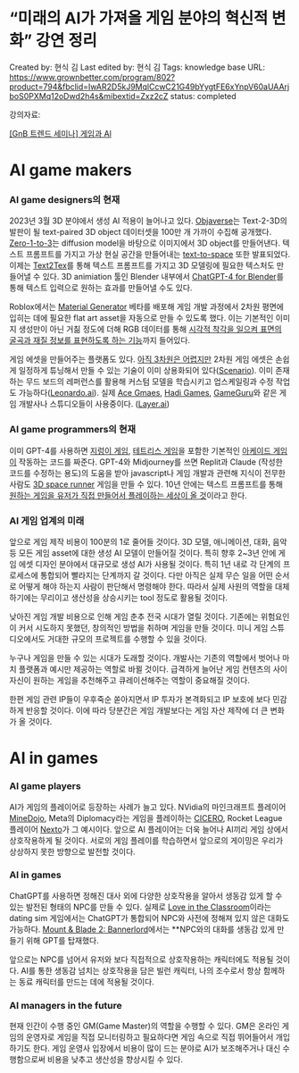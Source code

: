 # “미래의 AI가 가져올 게임 분야의 혁신적 변화” 강연 정리

Created by: 현식 김
Last edited by: 현식 김
Tags: knowledge base
URL: https://www.grownbetter.com/program/802?product=794&fbclid=IwAR2D5kJ9MqlCcwC21G49bYygtFE6xYnpV60aUAArjboS0PXMq12oDwd2h4s&mibextid=Zxz2cZ
status: completed

강의자료:

[[GnB 트렌드 세미나] 게임과 Al](%E2%80%9C%E1%84%86%E1%85%B5%E1%84%85%E1%85%A2%E1%84%8B%E1%85%B4%20AI%E1%84%80%E1%85%A1%20%E1%84%80%E1%85%A1%E1%84%8C%E1%85%A7%E1%84%8B%E1%85%A9%E1%86%AF%20%E1%84%80%E1%85%A6%E1%84%8B%E1%85%B5%E1%86%B7%20%E1%84%87%E1%85%AE%E1%86%AB%E1%84%8B%E1%85%A3%E1%84%8B%E1%85%B4%20%E1%84%92%E1%85%A7%E1%86%A8%E1%84%89%E1%85%B5%E1%86%AB%E1%84%8C%E1%85%A5%E1%86%A8%20%E1%84%87%E1%85%A7%E1%86%AB%E1%84%92%E1%85%AA%2059cfd3d3be4042a2a33c5f5430920f8e/%5BGnB%20%E1%84%90%E1%85%B3%E1%84%85%E1%85%A6%E1%86%AB%E1%84%83%E1%85%B3%20%E1%84%89%E1%85%A6%E1%84%86%E1%85%B5%E1%84%82%E1%85%A1%5D%20%E1%84%80%E1%85%A6%E1%84%8B%E1%85%B5%E1%86%B7%E1%84%80%E1%85%AA%20Al%202acbea559c1a429892725b9d82b573c5.md)

# AI game makers

### AI game designers의 현재

2023년 3월 3D 분야에서 생성 AI 적용이 늘어나고 있다. [Objaverse](https://twitter.com/mattdeitke/status/1638608472525897728?ref_src=twsrc%5Etfw%7Ctwcamp%5Etweetembed%7Ctwterm%5E1638608472525897728%7Ctwgr%5E%7Ctwcon%5Es1_&ref_url=notion%3A%2F%2Fwww.notion.so%2Flionrocket0813%2FGnB-AI-f921eefd9d6d482fa3a1bfbb0c18a929)는 Text-2-3D의 발판이 될 text-paired 3D object 데이터셋을 100만 개 가까이 수집해 공개했다. [Zero-1-to-3](https://twitter.com/_akhaliq/status/1637989614349606913?ref_src=twsrc%5Etfw%7Ctwcamp%5Etweetembed%7Ctwterm%5E1637989614349606913%7Ctwgr%5E%7Ctwcon%5Es1_&ref_url=notion%3A%2F%2Fwww.notion.so%2Flionrocket0813%2FGnB-AI-f921eefd9d6d482fa3a1bfbb0c18a929)는 diffusion model을 바탕으로 이미지에서 3D object를 만들어낸다. 텍스트 프롬프트를 가지고 가상 현실 공간을 만들어내는 [text-to-space](https://twitter.com/TheRundownAI/status/1635299221870919681?ref_src=twsrc%5Etfw%7Ctwcamp%5Etweetembed%7Ctwterm%5E1635299221870919681%7Ctwgr%5E%7Ctwcon%5Es1_&ref_url=notion%3A%2F%2Fwww.notion.so%2Flionrocket0813%2FGnB-AI-f921eefd9d6d482fa3a1bfbb0c18a929) 또한 발표되었다. 이제는 [Text2Tex](https://twitter.com/_akhaliq/status/1638338037636538368?ref_src=twsrc%5Etfw%7Ctwcamp%5Etweetembed%7Ctwterm%5E1638338037636538368%7Ctwgr%5E%7Ctwcon%5Es1_&ref_url=notion%3A%2F%2Fwww.notion.so%2Flionrocket0813%2FGnB-AI-f921eefd9d6d482fa3a1bfbb0c18a929)를 통해 텍스트 프롬프트를 가지고 3D 모델링에 필요한 텍스처도 만들어낼 수 있다. 3D animiation 툴인 Blender 내부에서 [ChatGPT-4 for Blender](https://twitter.com/rowancheung/status/1639702313186230272?ref_src=twsrc%5Etfw%7Ctwcamp%5Etweetembed%7Ctwterm%5E1639702313186230272%7Ctwgr%5E%7Ctwcon%5Es1_&ref_url=notion%3A%2F%2Fwww.notion.so%2Flionrocket0813%2FGnB-AI-f921eefd9d6d482fa3a1bfbb0c18a929)를 통해 텍스트 입력으로 원하는 효과를 만들어낼 수도 있다.

Roblox에서는 [Material Generator](https://devforum.roblox.com/t/material-generator-beta/2224446) 베타를 배포해 게임 개발 과정에서 2차원 평면에 입히는 데에 필요한 flat art asset을 자동으로 만들 수 있도록 했다. 이는 기본적인 이미지 생성만이 아닌 거칢 정도에 더해 RGB 데이터를 통해 [시각적 착각을 일으켜 표면의 굴곡과 재질 정보를 표현하도록 하는 기능](https://www.pluralsight.com/blog/film-games/bump-normal-and-displacement-maps)까지 들어있다. 

게임 에셋을 만들어주는 플랫폼도 있다. [아직 3차원은 어렵지만](https://help.scenario.com/en/article/can-scenario-create-3d-assets-12gpzwl/) 2차원 게임 에셋은 손쉽게 일정하게 튜닝해서 만들 수 있는 기술이 이미 상용화되어 있다([Scenario](https://www.scenario.com)). 이미 존재하는 무드 보드의 레퍼런스를 활용해 커스텀 모델을 학습시키고 업스케일링과 수정 작업도 가능하다([Leonardo.ai](https://leonardo.ai)). 실제 [Ace Gmaes](https://ace.games), [Hadi Games](https://www.hadi.gs), [GameGuru](https://gameguru.net)와 같은 게임 개발사나 스튜디오들이 사용중이다. ([Layer.ai](https://layer.ai))

### AI game programmers의 현재

이미 GPT-4를 사용하면 [지렁이 게임](https://twitter.com/ammaar/status/1635754631228952576?ref_src=twsrc%5Etfw%7Ctwcamp%5Etweetembed%7Ctwterm%5E1635754631228952576%7Ctwgr%5E%7Ctwcon%5Es1_&ref_url=notion%3A%2F%2Fwww.notion.so%2Flionrocket0813%2FGnB-AI-f921eefd9d6d482fa3a1bfbb0c18a929), [테트리스 게임](https://twitter.com/icreatelife/status/1642346286476144640?ref_src=twsrc%5Etfw%7Ctwcamp%5Etweetembed%7Ctwterm%5E1642346286476144640%7Ctwgr%5E%7Ctwcon%5Es1_&ref_url=notion%3A%2F%2Fwww.notion.so%2Flionrocket0813%2FGnB-AI-f921eefd9d6d482fa3a1bfbb0c18a929)을 포함한 기본적인 [아케이드 게임이](https://twitter.com/thegarrettscott/status/1636477569565335553?ref_src=twsrc%5Etfw%7Ctwcamp%5Etweetembed%7Ctwterm%5E1636477569565335553%7Ctwgr%5E%7Ctwcon%5Es1_&ref_url=notion%3A%2F%2Fwww.notion.so%2Flionrocket0813%2FGnB-AI-f921eefd9d6d482fa3a1bfbb0c18a929) 작동하는 코드를 짜준다. GPT-4와 Midjourney를 쓰면 Replit과 Claude (작성한 코드를 수정하는 용도)의 도움을 받아 javascript나 게임 개발과 관련해 지식이 전무한 사람도 [3D space runner](https://twitter.com/ammaar/status/1637830530216390658?ref_src=twsrc%5Etfw%7Ctwcamp%5Etweetembed%7Ctwterm%5E1637830530216390658%7Ctwgr%5E%7Ctwcon%5Es1_&ref_url=notion%3A%2F%2Fwww.notion.so%2Flionrocket0813%2FGnB-AI-f921eefd9d6d482fa3a1bfbb0c18a929) 게임을 만들 수 있다. 10년 안에는 텍스트 프롬프트를 통해 [원하는 게임을 유저가 직접 만들어서 플레이하는 세상이 올 것](https://www.polygon.com/23465326/artificial-intelligence-prompt-video-games-and-movies)이라고 한다.

### AI 게임 업계의 미래

앞으로 게임 제작 비용이 100분의 1로 줄어들 것이다. 3D 모델, 애니메이션, 대화, 음악 등 모든 게임 asset에 대한 생성 AI 모델이 만들어질 것이다. 특히 향후 2~3년 안에 게임 에셋 디자인 분야에서 대규모로 생성 AI가 사용될 것이다. 특히 1년 내로 각 단계의 프로세스에 통합되어 빨라지는 단계까지 갈 것이다. 다만 아직은 실제 무슨 일을 어떤 순서로 어떻게 해야 하는지 사람이 판단해서 명령해야 한다. 따라서 실제 사원의 역할을 대체하기에는 무리이고 생산성을 상승시키는 tool 정도로 활용될 것이다.

낮아진 게임 개발 비용으로 인해 게임 춘추 전국 시대가 열릴 것이다. 기존에는 위험요인이 커서 시도하지 못했던, 창의적인 방법을 취하며 게임을 만들 것이다. 미니 게임 스튜디오에서도 거대한 규모의 프로젝트를 수행할 수 있을 것이다. 

누구나 게임을 만들 수 있는 시대가 도래할 것이다. 개발사는 기존의 역할에서 벗어나 마치  플랫폼과 예시만 제공하는 역할로 바뀔 것이다. 급격하게 늘어난 게임 컨텐츠의 사이 자신이 원하는 게임을 추천해주고 큐레이션해주는 역할이 중요해질 것이다. 

한편 게임 관련 IP들이 우후죽순 쏟아지면서 IP 투자가 본격화되고 IP 보호에 보다 민감하게 반응할 것이다. 이에 따라 당분간은 게임 개발보다는 게임 자산 제작에 더 큰 변화가 올 것이다.

# AI in games

### AI game players

AI가 게임의 플레이어로 등장하는 사례가 늘고 있다. NVidia의 마인크래프트 플레이어 [MineDojo](https://twitter.com/DrJimFan/status/1595459499732926464?ref_src=twsrc%5Etfw%7Ctwcamp%5Etweetembed%7Ctwterm%5E1595459499732926464%7Ctwgr%5E%7Ctwcon%5Es1_&ref_url=notion%3A%2F%2Fwww.notion.so%2Flionrocket0813%2FGnB-AI-f921eefd9d6d482fa3a1bfbb0c18a929), Meta의 Diplomacy라는 게임을 플레이하는 [CICERO](https://twitter.com/MetaAI/status/1595075884502855680?ref_src=twsrc%5Etfw%7Ctwcamp%5Etweetembed%7Ctwterm%5E1595075884502855680%7Ctwgr%5E%7Ctwcon%5Es1_&ref_url=notion%3A%2F%2Fwww.notion.so%2Flionrocket0813%2FGnB-AI-f921eefd9d6d482fa3a1bfbb0c18a929), Rocket League 플레이어 [Nexto](https://twitter.com/xiao_ted/status/1613657870918381568?ref_src=twsrc%5Etfw%7Ctwcamp%5Etweetembed%7Ctwterm%5E1613657870918381568%7Ctwgr%5E%7Ctwcon%5Es1_&ref_url=notion%3A%2F%2Fwww.notion.so%2Flionrocket0813%2FGnB-AI-f921eefd9d6d482fa3a1bfbb0c18a929)가 그 예시이다. 앞으로 AI 플레이어는 더욱 늘어나 AI끼리 게임 상에서 상호작용하게 될 것이다. 서로의 게임 플레이를 학습하면서 앞으로의 게이밍은 우리가 상상하지 못한 방향으로 발전할 것이다.

### AI in games

ChatGPT를 사용하면 정해진 대사 외에 다양한 상호작용을 알아서 생동감 있게 할 수 있는 발전된 형태의 NPC를 만들 수 있다. 실제로 [Love in the Classroom](https://www.inverse.com/tech/chatgpt-video-game-dialogue-generation)이라는 dating sim 게임에서는 ChatGPT가 통합되어 NPC와 사전에 정해져 있지 않은 대화도 가능하다. [Mount & Blade 2: Bannerlord](https://www.nexusmods.com/mountandblade2bannerlord/mods/5273)에서는 **NPC와의 대화를 생동감 있게 만들기 위해 GPT를 탑재했다. 

앞으로는 NPC를 넘어서 유저와 보다 직접적으로 상호작용하는 캐릭터에도 적용될 것이다. AI를 통한 생동감 넘치는 상호작용을 담은 빌런 캐릭터, 나의 조수로서 항상 함께하는 동료 캐릭터를 만드는 데에 적용될 것이다. 

### AI managers in the future

현재 인간이 수행 중인 GM(Game Master)의 역할을 수행할 수 있다. GM은 온라인 게임의 운영자로 게임을 직접 모니터링하고 필요하다면 게임 속으로 직접 뛰어들어서 개입하기도 한다. 게임 운영사 입장에서 비용이 많이 드는 분야로 AI가 보조해주거나 대신 수행함으로써 비용을 낮추고 생산성을 향상시킬 수 있다.